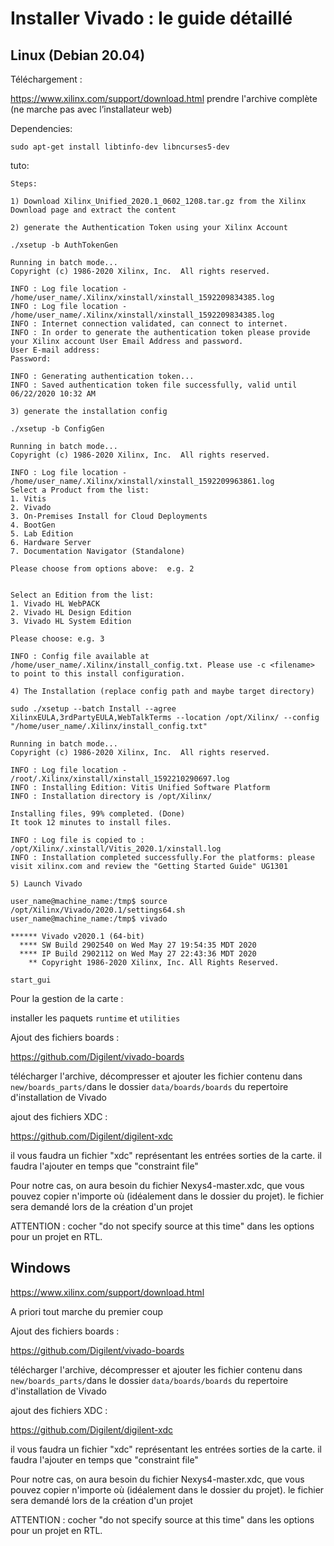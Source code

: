 # Installer Vivado : le guide détaillé 

## Linux (Debian 20.04)

Téléchargement : 

https://www.xilinx.com/support/download.html prendre l'archive complète (ne marche pas avec l’installateur web)

Dependencies: 

```
sudo apt-get install libtinfo-dev libncurses5-dev 
```

tuto: 

```
Steps:

1) Download Xilinx_Unified_2020.1_0602_1208.tar.gz from the Xilinx Download page and extract the content

2) generate the Authentication Token using your Xilinx Account

./xsetup -b AuthTokenGen

Running in batch mode...
Copyright (c) 1986-2020 Xilinx, Inc.  All rights reserved.

INFO : Log file location - /home/user_name/.Xilinx/xinstall/xinstall_1592209834385.log
INFO : Log file location - /home/user_name/.Xilinx/xinstall/xinstall_1592209834385.log
INFO : Internet connection validated, can connect to internet.
INFO : In order to generate the authentication token please provide your Xilinx account User Email Address and password.
User E-mail address: 
Password:

INFO : Generating authentication token...
INFO : Saved authentication token file successfully, valid until 06/22/2020 10:32 AM

3) generate the installation config

./xsetup -b ConfigGen

Running in batch mode...
Copyright (c) 1986-2020 Xilinx, Inc.  All rights reserved.

INFO : Log file location - /home/user_name/.Xilinx/xinstall/xinstall_1592209963861.log
Select a Product from the list:
1. Vitis
2. Vivado
3. On-Premises Install for Cloud Deployments
4. BootGen
5. Lab Edition
6. Hardware Server
7. Documentation Navigator (Standalone)

Please choose from options above:  e.g. 2 


Select an Edition from the list:
1. Vivado HL WebPACK
2. Vivado HL Design Edition
3. Vivado HL System Edition

Please choose: e.g. 3

INFO : Config file available at /home/user_name/.Xilinx/install_config.txt. Please use -c <filename> to point to this install configuration.

4) The Installation (replace config path and maybe target directory)

sudo ./xsetup --batch Install --agree XilinxEULA,3rdPartyEULA,WebTalkTerms --location /opt/Xilinx/ --config "/home/user_name/.Xilinx/install_config.txt"

Running in batch mode...
Copyright (c) 1986-2020 Xilinx, Inc.  All rights reserved.

INFO : Log file location - /root/.Xilinx/xinstall/xinstall_1592210290697.log
INFO : Installing Edition: Vitis Unified Software Platform
INFO : Installation directory is /opt/Xilinx/

Installing files, 99% completed. (Done)                         
It took 12 minutes to install files.

INFO : Log file is copied to : /opt/Xilinx/.xinstall/Vitis_2020.1/xinstall.log
INFO : Installation completed successfully.For the platforms: please visit xilinx.com and review the "Getting Started Guide" UG1301

5) Launch Vivado

user_name@machine_name:/tmp$ source /opt/Xilinx/Vivado/2020.1/settings64.sh
user_name@machine_name:/tmp$ vivado

****** Vivado v2020.1 (64-bit)
  **** SW Build 2902540 on Wed May 27 19:54:35 MDT 2020
  **** IP Build 2902112 on Wed May 27 22:43:36 MDT 2020
    ** Copyright 1986-2020 Xilinx, Inc. All Rights Reserved.

start_gui
```

Pour la gestion de la carte : 

installer les paquets ```runtime``` et ```utilities``` 



Ajout des fichiers boards : 

https://github.com/Digilent/vivado-boards

télécharger l'archive, décompresser et ajouter les fichier contenu dans  ``new/boards_parts/``dans le dossier ``data/boards/boards`` du repertoire d'installation de Vivado

ajout des fichiers XDC : 

https://github.com/Digilent/digilent-xdc

il vous faudra un fichier "xdc" représentant les entrées sorties de la carte. il faudra l'ajouter en temps que "constraint file"

Pour notre cas, on aura besoin du fichier Nexys4-master.xdc, que vous pouvez copier n'importe où (idéalement dans le dossier du projet). le fichier sera demandé lors de la création d'un projet 

ATTENTION : cocher "do not specify source at this time" dans les options pour un projet en RTL. 

## Windows

https://www.xilinx.com/support/download.html

A priori tout marche du premier coup 

Ajout des fichiers boards : 

https://github.com/Digilent/vivado-boards

télécharger l'archive, décompresser et ajouter les fichier contenu dans  ``new/boards_parts/``dans le dossier ``data/boards/boards`` du repertoire d'installation de Vivado

ajout des fichiers XDC : 

https://github.com/Digilent/digilent-xdc



il vous faudra un fichier "xdc" représentant les entrées sorties de la carte. il faudra l'ajouter en temps que "constraint file"

Pour notre cas, on aura besoin du fichier Nexys4-master.xdc, que vous pouvez copier n'importe où (idéalement dans le dossier du projet). le fichier sera demandé lors de la création d'un projet 

ATTENTION : cocher "do not specify source at this time" dans les options pour un projet en RTL. 

